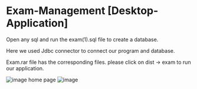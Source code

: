 # Exam-Management [Desktop-Application]

Open any sql and run the exam(1).sql file to create a database.

Here we used Jdbc connector to connect our program and database.

Exam.rar file has the corresponding files. please click on dist -> exam to run our application.

![image](https://user-images.githubusercontent.com/78911219/126857936-74f5dccf-b396-43ec-a891-35a035db6b94.png)
home page 
![image](https://user-images.githubusercontent.com/78911219/126857940-b05e1bc7-d622-457e-afa7-512dbd9bf3d0.png)
